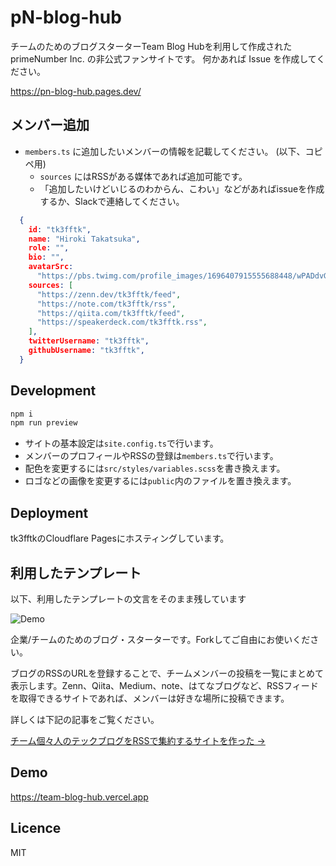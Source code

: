 # pN-blog-hub

チームのためのブログスターターTeam Blog Hubを利用して作成された primeNumber Inc. の非公式ファンサイトです。
何かあれば Issue を作成してください。

https://pn-blog-hub.pages.dev/

## メンバー追加

- `members.ts` に追加したいメンバーの情報を記載してください。 (以下、コピペ用)
  - `sources` にはRSSがある媒体であれば追加可能です。
  - 「追加したいけどいじるのわからん、こわい」などがあればissueを作成するか、Slackで連絡してください。

```json
  {
    id: "tk3fftk",
    name: "Hiroki Takatsuka",
    role: "",
    bio: "",
    avatarSrc:
      "https://pbs.twimg.com/profile_images/1696407915555688448/wPADdvGj_400x400.jpg",
    sources: [
      "https://zenn.dev/tk3fftk/feed",
      "https://note.com/tk3fftk/rss",
      "https://qiita.com/tk3fftk/feed",
      "https://speakerdeck.com/tk3fftk.rss",
    ],
    twitterUsername: "tk3fftk",
    githubUsername: "tk3fftk",
  }
```

## Development

```bash
npm i
npm run preview
```

- サイトの基本設定は`site.config.ts`で行います。
- メンバーのプロフィールやRSSの登録は`members.ts`で行います。
- 配色を変更するには`src/styles/variables.scss`を書き換えます。
- ロゴなどの画像を変更するには`public`内のファイルを置き換えます。

## Deployment

tk3fftkのCloudflare Pagesにホスティングしています。

## 利用したテンプレート

以下、利用したテンプレートの文言をそのまま残しています

![Demo](https://user-images.githubusercontent.com/34590683/96832331-8c289400-1479-11eb-9466-f24d30860a24.png)

企業/チームのためのブログ・スターターです。Forkしてご自由にお使いください。

ブログのRSSのURLを登録することで、チームメンバーの投稿を一覧にまとめて表示します。Zenn、Qiita、Medium、note、はてなブログなど、RSSフィードを取得できるサイトであれば、メンバーは好きな場所に投稿できます。

詳しくは下記の記事をご覧ください。

[チーム個々人のテックブログをRSSで集約するサイトを作った →](https://zenn.dev/catnose99/articles/cb72a73368a547756862)

## Demo
https://team-blog-hub.vercel.app

## Licence
MIT
